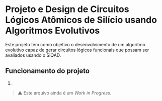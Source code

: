 # Projeto e Design de Circuitos Lógicos Atômicos de Silício usando Algoritmos Evolutivos

Este projeto tem como objetivo o desenvolvimento de um algoritmo evolutivo capaz de gerar circuitos lógicos funcionais que possam ser avaliados usando o SiQAD.


## Funcionamento do projeto 

1. 
> :warning: Este arquivo ainda é um *Work in Progress*.
